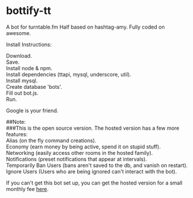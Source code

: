 bottify-tt
==========

A bot for turntable.fm Half based on hashtag-amy. Fully coded on awesome.

Install Instructions:

Download.  
Save.  
Install node & npm.  
Install dependencies (ttapi, mysql, underscore, util).  
Install mysql.  
Create database 'bots'.  
Fill out bot.js.  
Run.  

Google is your friend.


##Note:  
###This is the open source version. The hosted version has a few more features:  
Alias (on the fly command creations).  
Economy (earn money by being active, spend it on stupid stuff).  
Networking (easily access other rooms in the hosted family).  
Notifications (preset notifications that appear at intervals).  
Temporarily Ban Users (bans aren't saved to the db, and vanish on restart).  
Ignore Users (Users who are being ignored can't interact with the bot).  

If you can't get this bot set up, you can get the hosted version for a small monthly fee [here](http://yayramen.com/bots).
